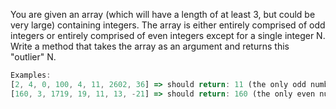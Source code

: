 You are given an array (which will have a length of at least 3, but could be very large) containing integers. The array is either entirely comprised of odd integers or entirely comprised of even integers except for a single integer N. Write a method that takes the array as an argument and returns this "outlier" N.

``` javascript
Examples:
[2, 4, 0, 100, 4, 11, 2602, 36] => should return: 11 (the only odd number)
[160, 3, 1719, 19, 11, 13, -21] => should return: 160 (the only even number)
```